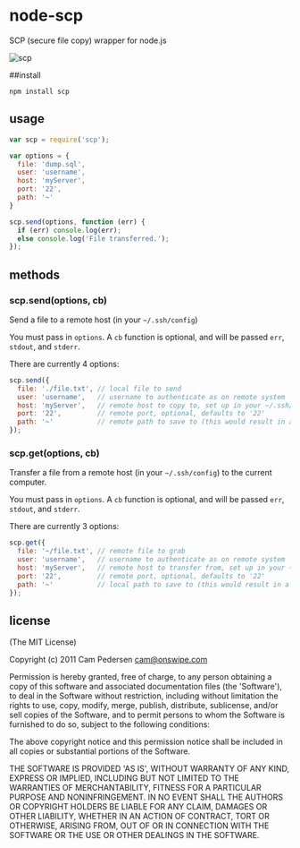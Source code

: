 # node-scp

SCP (secure file copy) wrapper for node.js

![scp](http://i.imgur.com/RrUKV.gif)

##install

    npm install scp

## usage

````javascript
var scp = require('scp');

var options = {
  file: 'dump.sql',
  user: 'username',
  host: 'myServer',
  port: '22',
  path: '~'
}

scp.send(options, function (err) {
  if (err) console.log(err);
  else console.log('File transferred.');
});
````

## methods

### scp.send(options, cb)

Send a file to a remote host (in your `~/.ssh/config`)

You must pass in `options`. A `cb` function is optional, and will be passed `err`, `stdout`, and `stderr`.

There are currently 4 options:

````javascript
scp.send({
  file: './file.txt', // local file to send
  user: 'username',   // username to authenticate as on remote system
  host: 'myServer',   // remote host to copy to, set up in your ~/.ssh/config
  port: '22',         // remote port, optional, defaults to '22'
  path: '~'           // remote path to save to (this would result in a ~/file.txt on myServer)
});
````

### scp.get(options, cb)

Transfer a file from a remote host (in your `~/.ssh/config`) to the current computer.

You must pass in `options`. A `cb` function is optional, and will be passed `err`, `stdout`, and `stderr`.

There are currently 3 options:

````javascript
scp.get({
  file: '~/file.txt', // remote file to grab
  user: 'username',   // username to authenticate as on remote system
  host: 'myServer',   // remote host to transfer from, set up in your ~/.ssh/config
  port: '22',         // remote port, optional, defaults to '22'
  path: '~'           // local path to save to (this would result in a ~/file.txt on the local machine)
});
````

## license

(The MIT License)

Copyright (c) 2011 Cam Pedersen <cam@onswipe.com>

Permission is hereby granted, free of charge, to any person obtaining a copy of this software and associated documentation files (the 'Software'), to deal in the Software without restriction, including without limitation the rights to use, copy, modify, merge, publish, distribute, sublicense, and/or sell copies of the Software, and to permit persons to whom the Software is furnished to do so, subject to the following conditions:

The above copyright notice and this permission notice shall be included in all copies or substantial portions of the Software.

THE SOFTWARE IS PROVIDED 'AS IS', WITHOUT WARRANTY OF ANY KIND, EXPRESS OR IMPLIED, INCLUDING BUT NOT LIMITED TO THE WARRANTIES OF MERCHANTABILITY, FITNESS FOR A PARTICULAR PURPOSE AND NONINFRINGEMENT. IN NO EVENT SHALL THE AUTHORS OR COPYRIGHT HOLDERS BE LIABLE FOR ANY CLAIM, DAMAGES OR OTHER LIABILITY, WHETHER IN AN ACTION OF CONTRACT, TORT OR OTHERWISE, ARISING FROM, OUT OF OR IN CONNECTION WITH THE SOFTWARE OR THE USE OR OTHER DEALINGS IN THE SOFTWARE.
